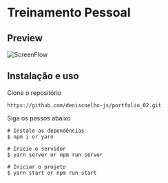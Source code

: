 # Treinamento Pessoal

## Preview

![ScreenFlow](https://user-images.githubusercontent.com/83840866/135663244-97d9b479-fe9c-4b61-b399-685118d128d3.gif)

## Instalação e uso

Clone o repositório

```https://github.com/deniscoelho-js/portfolio_02.git```

Siga os passos abaixo

```
# Instale as dependências
$ npm i or yarn

# Inicie o servidor
$ yarn server or npm run server 

# Iniciar o projeto
$ yarn start or npm run start
```